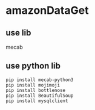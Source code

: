 # amazonDataGet

## use lib 
   mecab

## use python lib

    pip install mecab-python3
    pip install mojimoji
    pip install bottlenose
    pip install BeautifulSoup
    pip install mysqlclient
    
